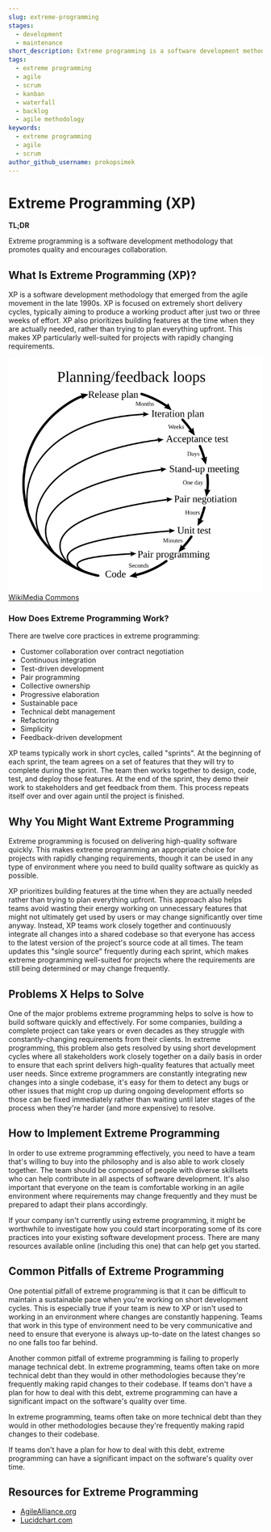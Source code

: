 ```yaml
---
slug: extreme-programming
stages:
  - development
  - maintenance
short_description: Extreme programming is a software development methodology that promotes quality and encourages collaboration.
tags:
  - extreme programming
  - agile
  - scrum
  - kanban
  - waterfall
  - backlog
  - agile methodology
keywords:
  - extreme programming
  - agile
  - scrum
author_github_username: prokopsimek
---
```


# Extreme Programming (XP)

**TL;DR**

Extreme programming is a software development methodology that promotes quality and encourages collaboration.

## What Is Extreme Programming (XP)?

XP is a software development methodology that emerged from the agile movement in the late 1990s. XP is focused on extremely short delivery cycles, typically aiming to produce a working product after just two or three weeks of effort. XP also prioritizes building features at the time when they are actually needed, rather than trying to plan everything upfront. This makes XP particularly well-suited for projects with rapidly changing requirements.

![Extreme Programming](/files/extreme_programming.svg)
[WikiMedia Commons](https://commons.wikimedia.org/)

### How Does Extreme Programming Work?

There are twelve core practices in extreme programming:

 - Customer collaboration over contract negotiation
 - Continuous integration
 - Test-driven development
 - Pair programming
 - Collective ownership
 - Progressive elaboration
 - Sustainable pace
 - Technical debt management
 - Refactoring
 - Simplicity
 - Feedback-driven development

XP teams typically work in short cycles, called "sprints". At the beginning of each sprint, the team agrees on a set of features that they will try to complete during the sprint. The team then works together to design, code, test, and deploy those features. At the end of the sprint, they demo their work to stakeholders and get feedback from them. This process repeats itself over and over again until the project is finished.

## Why You Might Want Extreme Programming

Extreme programming is focused on delivering high-quality software quickly. This makes extreme programming an appropriate choice for projects with rapidly changing requirements, though it can be used in any type of environment where you need to build quality software as quickly as possible.

XP prioritizes building features at the time when they are actually needed rather than trying to plan everything upfront. This approach also helps teams avoid wasting their energy working on unnecessary features that might not ultimately get used by users or may change significantly over time anyway. Instead, XP teams work closely together and continuously integrate all changes into a shared codebase so that everyone has access to the latest version of the project's source code at all times. The team updates this "single source" frequently during each sprint, which makes extreme programming well-suited for projects where the requirements are still being determined or may change frequently.

## Problems X Helps to Solve

One of the major problems extreme programming helps to solve is how to build software quickly and effectively. For some companies, building a complete project can take years or even decades as they struggle with constantly-changing requirements from their clients. In extreme programming, this problem also gets resolved by using short development cycles where all stakeholders work closely together on a daily basis in order to ensure that each sprint delivers high-quality features that actually meet user needs. Since extreme programmers are constantly integrating new changes into a single codebase, it's easy for them to detect any bugs or other issues that might crop up during ongoing development efforts so those can be fixed immediately rather than waiting until later stages of the process when they're harder (and more expensive) to resolve.

## How to Implement Extreme Programming

In order to use extreme programming effectively, you need to have a team that's willing to buy into the philosophy and is also able to work closely together. The team should be composed of people with diverse skillsets who can help contribute in all aspects of software development. It's also important that everyone on the team is comfortable working in an agile environment where requirements may change frequently and they must be prepared to adapt their plans accordingly.

If your company isn't currently using extreme programming, it might be worthwhile to investigate how you could start incorporating some of its core practices into your existing software development process. There are many resources available online (including this one) that can help get you started.

## Common Pitfalls of Extreme Programming

One potential pitfall of extreme programming is that it can be difficult to maintain a sustainable pace when you're working on short development cycles. This is especially true if your team is new to XP or isn't used to working in an environment where changes are constantly happening. Teams that work in this type of environment need to be very communicative and need to ensure that everyone is always up-to-date on the latest changes so no one falls too far behind.

Another common pitfall of extreme programming is failing to properly manage technical debt. In extreme programming, teams often take on more technical debt than they would in other methodologies because they're frequently making rapid changes to their codebase. If teams don't have a plan for how to deal with this debt, extreme programming can have a significant impact on the software's quality over time.

In extreme programming, teams often take on more technical debt than they would in other methodologies because they're frequently making rapid changes to their codebase.

If teams don't have a plan for how to deal with this debt, extreme programming can have a significant impact on the software's quality over time.

## Resources for Extreme Programming

- [AgileAlliance.org](https://www.agilealliance.org/glossary/xp/)
- [Lucidchart.com](https://www.lucidchart.com/blog/what-is-extreme-programming)






